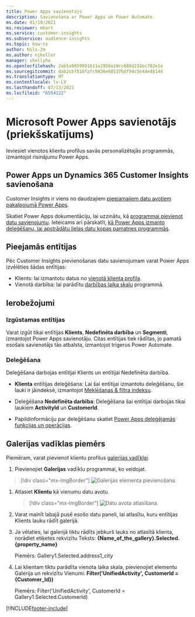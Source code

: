 ```yaml
---
title: Power Apps savienotājs
description: Savienošana ar Power Apps un Power Automate.
ms.date: 01/19/2021
ms.reviewer: mhart
ms.service: customer-insights
ms.subservice: audience-insights
ms.topic: how-to
author: Nils-2m
ms.author: nikeller
manager: shellyha
ms.openlocfilehash: 2ab5a9059991611a2959a19cc688d232ec782e1e
ms.sourcegitcommit: dab2cbf818fafc9436e685376df94c5e44e4b144
ms.translationtype: HT
ms.contentlocale: lv-LV
ms.lasthandoff: 07/13/2021
ms.locfileid: "6554122"
---
```

# <a name="microsoft-power-apps-connector-preview"></a>Microsoft Power Apps savienotājs (priekšskatījums)

Ieviesiet vienotos klientu profilus savās personalizētajās programmās, izmantojot risinājumu Power Apps.

## <a name="connect-power-apps-and-dynamics-365-customer-insights"></a>Power Apps un Dynamics 365 Customer Insights savienošana

Customer Insights ir viens no daudzajiem [pieejamajiem datu avotiem pakalpojumā Power Apps](/powerapps/maker/canvas-apps/working-with-data-sources).

Skatiet Power Apps dokumentāciju, lai uzzinātu, kā [programmai pievienot datu savienojumu](/powerapps/maker/canvas-apps/add-data-connection). Ieteicams arī pārskatīt, [kā Power Apps izmanto deleģēšanu, lai apstrādātu lielas datu kopas pamatnes programmās](/powerapps/maker/canvas-apps/delegation-overview).

## <a name="available-entities"></a>Pieejamās entītijas

Pēc Customer Insights pievienošanas datu savienojumam varat Power Apps izvēlēties šādas entītijas:

- Klients: lai izmantotu datus no [vienotā klienta profila](customer-profiles.md).
- Vienotā darbība: lai parādītu [darbības laika skalu](activities.md) programmā.

## <a name="limitations"></a>Ierobežojumi

### <a name="retrievable-entities"></a>Izgūstamas entītijas

Varat izgūt tikai entītijas **Klients**, **Nedefinēta darbība** un **Segmenti**, izmantojot Power Apps savienotāju. Citas entītijas tiek rādītas, jo pamatā esošais savienotājs tās atbalsta, izmantojot trigerus Power Automate.  

### <a name="delegation"></a>Deleģēšana

Deleģēšana darbojas entītijai Klients un entītijai Nedefinēta darbība. 

- **Klienta** entītijas deleģēšana: Lai šai entītijai izmantotu deleģēšanu, šie lauki ir jāindeksē, izmantojot [Meklēšanas & filtra indeksu](search-filter-index.md).  

- Deleģēšana **Nedefinēta darbība**: Deleģēšana šai entītijai darbojas tikai laukiem **ActivityId** un **CustomerId**.  

- Papildinformāciju par deleģēšanu skatiet [Power Apps deleģējamās funkcijas un operācijas](/connectors/commondataservice/#power-apps-delegable-functions-and-operations-for-the-cds-for-apps). 

## <a name="example-gallery-control"></a>Galerijas vadīklas piemērs

Piemēram, varat pievienot klientu profilus [galerijas vadīklai](/powerapps/maker/canvas-apps/add-gallery).

1. Pievienojiet **Galerijas** vadīklu programmai, ko veidojat.

> [!div class="mx-imgBorder"]
> ![Galerijas elementa pievienošana.](media/connector-powerapps9.png "Galerijas elementa pievienošana")

1. Atlasiet **Klientu** kā vienumu datu avotu.

    > [!div class="mx-imgBorder"]
    > ![Datu avota atlasīšana.](media/choose-datasource-powerapps.png "Datu avota atlasīšana")

1. Varat mainīt labajā pusē esošo datu paneli, lai atlasītu, kuru entītijas Klients lauku rādīt galerijā.

1. Ja vēlaties, lai galerijā tiktu rādīts jebkurš lauks no atlasītā klienta, norādiet etiķetes rekvizītu Teksts: **{Name_of_the_gallery}.Selected.{property_name}**

    Piemērs: Gallery1.Selected.address1_city

1. Lai klientam tiktu parādīta vienota laika skala, pievienojiet elementu Galerija un rekvizītu Vienumi: **Filter('UnifiedActivity', CustomerId = {Customer_Id})**

    Piemērs: Filter('UnifiedActivity', CustomerId = Gallery1.Selected.CustomerId)


[!INCLUDE[footer-include](../includes/footer-banner.md)]